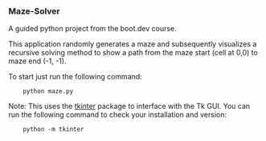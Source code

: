 ### Maze-Solver

A guided python project from the boot.dev course.

This application randomly generates a maze and subsequently visualizes a recursive solving method to show a path from the maze start (cell at 0,0) to maze end (-1, -1).

To start just run the following command:

		python maze.py

Note: This uses the [tkinter](https://docs.python.org/3/library/tkinter.html) package to interface with the Tk GUI.
You can run the following command to check your installation and version:

		python -m tkinter
